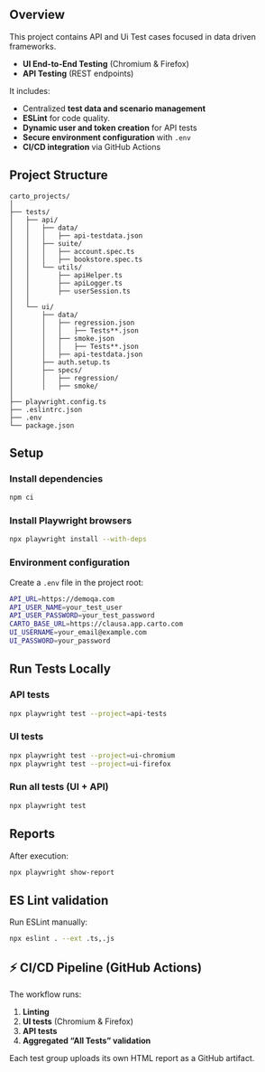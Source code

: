 ## Overview

This project contains API and Ui Test cases focused in data driven frameworks.

* **UI End-to-End Testing** (Chromium & Firefox)
* **API Testing** (REST endpoints)

It includes:

* Centralized **test data and scenario management**
* **ESLint** for code quality.
* **Dynamic user and token creation** for API tests
* **Secure environment configuration** with `.env`
* **CI/CD integration** via GitHub Actions

## Project Structure

```
carto_projects/
│
├── tests/
│   ├── api/
│   │   ├── data/
│   │   │   ├── api-testdata.json
│   │   ├── suite/
│   │   │   ├── account.spec.ts
│   │   │   ├── bookstore.spec.ts
│   │   └── utils/
│   │       ├── apiHelper.ts
│   │       ├── apiLogger.ts
│   │       ├── userSession.ts
│   │
│   └── ui/
│       ├── data/
│       │   ├── regression.json
│       │   │   ├── Tests**.json
│       │   ├── smoke.json
│       │   │   ├── Tests**.json
│       │   ├── api-testdata.json
│       ├── auth.setup.ts
│       ├── specs/
│       │   ├── regression/
│       │   ├── smoke/
│
├── playwright.config.ts
├── .eslintrc.json
├── .env
└── package.json
```

## Setup

### Install dependencies

```bash
npm ci
```

### Install Playwright browsers

```bash
npx playwright install --with-deps
```

### Environment configuration

Create a `.env` file in the project root:

```bash
API_URL=https://demoqa.com
API_USER_NAME=your_test_user
API_USER_PASSWORD=your_test_password
CARTO_BASE_URL=https://clausa.app.carto.com
UI_USERNAME=your_email@example.com
UI_PASSWORD=your_password
```

## Run Tests Locally

### API tests

```bash
npx playwright test --project=api-tests
```

### UI tests

```bash
npx playwright test --project=ui-chromium
npx playwright test --project=ui-firefox
```

### Run all tests (UI + API)

```bash
npx playwright test
```

## Reports

After execution:

```bash
npx playwright show-report
```


## ES Lint validation

Run ESLint manually:

```bash
npx eslint . --ext .ts,.js
```

## ⚡ CI/CD Pipeline (GitHub Actions)

The workflow runs:

1. **Linting**
2. **UI tests** (Chromium & Firefox)
3. **API tests**
4. **Aggregated “All Tests” validation**

Each test group uploads its own HTML report as a GitHub artifact.